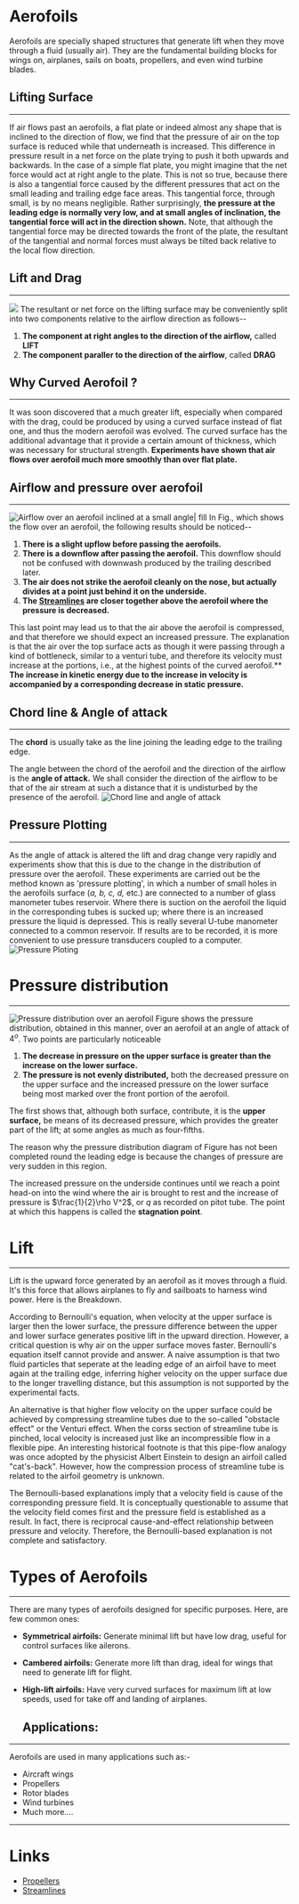 # Aerofoils

Aerofoils are specially shaped structures that generate lift when they move through a fluid (usually air). They are the fundamental building blocks for wings on, airplanes, sails on boats, propellers, and even wind turbine blades.

## Lifting Surface

---

If air flows past an aerofoils, a flat plate or indeed almost any shape that is inclined to the direction of flow, we find that the pressure of air on the top surface is reduced while that underneath is increased. This difference in pressure result in a net force on the plate trying to push it both upwards and backwards. In the case of a simple flat plate, you might imagine that the net force would act at right angle to the plate. This is not so true, because there is also a tangential force caused by the different pressures that act on the small leading and trailing edge face areas. This tangential force, through small, is by no means negligible. Rather surprisingly, **the pressure at the leading edge is normally very low, and at small angles of inclination, the tangential force will act in the direction shown.** Note, that although the tangential force may be directed towards the front of the plate, the resultant of the tangential and normal forces must always be tilted back relative to the local flow direction.

## Lift and Drag

---

![](../../Mechanical/Fluid%20Dynamics/Images/ID%20card%20Mar%2010,%202024_2~2.jpg)
The resultant or net force on the lifting surface may be conveniently split into two components relative to the airflow direction as follows--

1. **The component at right angles to the direction of the airflow,** called **LIFT** 
2. **The component paraller to the direction of the airflow**, called **DRAG**

## Why Curved Aerofoil ?

---

It was soon discovered that a much greater lift, especially when compared with the drag, could be produced by using a curved surface instead of flat one, and thus the modern aerofoil was evolved. The curved surface has the additional advantage that it provide a certain amount of thickness, which was necessary for structural strength.
**Experiments have shown that air flows over aerofoil much more smoothly than over flat plate.** 

## Airflow and pressure over aerofoil

---

![Airflow over an aerofoil inclined at a small angle| fill](../../Mechanical/Fluid%20Dynamics/Images/Airflow%20over%20an%20aerofoil%20inclined%20at%20a%20small%20angle.jpg)
In Fig., which shows the flow over an aerofoil, the following results should be noticed--

1. **There is a slight upflow before passing the aerofoils.**
2. **There is a downflow after passing the aerofoil.** This downflow should not be confused with downwash produced by the trailing described later.
3. **The air does not strike the aerofoil cleanly on the nose, but actually divides at a point just behind it on the underside.**
4. **The [Streamlines](Streamlines.md) are closer together above the aerofoil where the pressure is decreased.**

This last point may lead us to that the air above the aerofoil is compressed, and that therefore we should expect an increased pressure. The explanation is that the air over the top surface acts as though it were passing through a kind of bottleneck, similar to a venturi tube, and therefore its velocity must increase at the portions, i.e., at the highest points of the curved aerofoil.**
**The increase in kinetic energy due to the increase in velocity is accompanied by a corresponding decrease in static pressure.**

## Chord line & Angle of attack

---

The **chord** is usually take as the line joining the leading edge to the trailing edge. 

The angle between the chord of the aerofoil and the direction of the airflow is the **angle of attack.** We shall consider the direction of the airflow to be that of the air stream at such a distance that it is undisturbed by the presence of the aerofoil.
![Chord line and angle of attack](../../Mechanical/Fluid%20Dynamics/Images/Chord%20line%20and%20angle%20of%20attack.jpg)

## Pressure Plotting

---

As the angle of attack is altered the lift and drag change very rapidly and experiments show that this is due to the change in the distribution of pressure over the aerofoil. These experiments are carried out be the method known as 'pressure plotting', in which a number of small holes in the aerofoils surface (*a, b, c, d,* etc.) are connected to a number of glass manometer tubes reservoir. Where there is suction on the aerofoil the liquid in the corresponding tubes is sucked up; where there is an increased pressure the liquid is depressed. This is really several U-tube manometer connected to a common reservoir. If results are to be recorded, it is more convenient to use pressure transducers coupled to a computer.
![Pressure Ploting](../../Mechanical/Fluid%20Dynamics/Images/Pressure%20Ploting.jpg)

# Pressure distribution

---

![Pressure distribution over an aerofoil](../../Mechanical/Fluid%20Dynamics/Images/Pressure%20distribution%20over%20an%20aerofoil.jpg)
Figure shows the pressure distribution, obtained in this manner, over an aerofoil at an angle of attack of $4^o$. Two points are particularly noticeable

1. **The decrease in pressure on the upper surface is greater than the increase on the lower surface.**
2. **The pressure is not evenly distributed,** both the decreased pressure on the upper surface and the increased pressure on the lower surface being most marked over the front portion of the aerofoil.

The first shows that, although both surface, contribute, it is the **upper surface,** be means of its decreased pressure, which provides the greater part of the lift; at some angles as much as four-fifths.

The reason why the pressure distribution diagram of Figure has not been completed round the leading edge is because the changes of pressure are very sudden in this region. 

The increased pressure on the underside continues until we reach a point head-on into the wind where the air is brought to rest and the increase of pressure is $\frac{1}{2}\rho V^2$, or $q$ as recorded on pitot tube. The point at which this happens is called the **stagnation point**.

# Lift

---

Lift is the upward force generated by an aerofoil as it moves through a fluid. It's this force that allows airplanes to fly and sailboats to harness wind power. Here is the Breakdown.

According to Bernoulli's equation, when velocity at the upper surface is larger then the lower surface, the pressure difference between the upper and lower surface generates positive lift in the upward direction. However, a critical question is why air on the upper surface moves faster. Bernoulli's equation itself cannot provide and answer. A naive assumption is that two fluid particles that seperate at the leading edge of an airfoil have to meet again at the trailing edge, inferring higher velocity on the upper surface due to the longer travelling distance, but this assumption is not supported by the experimental facts. 

An alternative is that higher flow velocity on the upper surface could be achieved by compressing streamline tubes due to the so-called "obstacle effect" or the Venturi effect. When the corss section of streamline tube is pinched, local velocity is increased just like an incompressible flow in a flexible pipe. An interesting historical footnote is that this pipe-flow analogy was once adopted by the physicist Albert Einstein to design an airfoil called "cat's-back". However, how the compression process of streamline tube is related to the airfoil geometry is unknown.

The Bernoulli-based explanations imply that a velocity field is cause of the corresponding pressure field. It is conceptually questionable to assume that the velocity field comes first and the pressure field is established as a result. In fact, there is reciprocal cause-and-effect relationship between pressure and velocity. Therefore, the Bernoulli-based explanation is not complete and satisfactory.

# Types of Aerofoils

---

There are many types of aerofoils designed for specific purposes. Here, are few common ones:

- **Symmetrical airfoils:** Generate minimal lift but have low drag, useful for control surfaces like ailerons.

- **Cambered airfoils:** Generate more lift than drag, ideal for wings that need to generate lift for flight.

- **High-lift airfoils:** Have very curved surfaces for maximum lift at low speeds, used for take off and landing of airplanes.
  
  ## Applications:

---

Aerofoils are used in many applications such as:-

- Aircraft wings 
- Propellers
- Rotor blades
- Wind turbines
- Much more....

---

# Links

- [Propellers](Propellers.md) 
- [Streamlines](Streamlines.md) 
